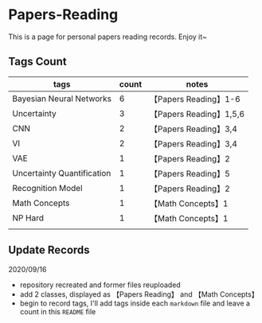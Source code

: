# Papers-Reading
This is a page for personal papers reading records. Enjoy it~

## Tags Count

| tags | count | notes |
|------|-------|-------|
|   Bayesian Neural Networks   |    6   |   【Papers Reading】1-6    |
|   Uncertainty                |    3   |   【Papers Reading】1,5,6   |
|       CNN                    |    2   |   【Papers Reading】3,4   |
|       VI                     |    2   |   【Papers Reading】3,4    |
|       VAE                    |    1   |   【Papers Reading】2    |
|  Uncertainty Quantification  |    1   |   【Papers Reading】5    |
|      Recognition Model       |    1   |   【Papers Reading】2    |
|     Math Concepts            |    1   |   【Math Concepts】1    |
|     NP Hard                  |    1   |   【Math Concepts】1    |
|                              |       |       |

## Update Records

2020/09/16

* repository recreated and former files reuploaded
* add 2 classes, displayed as 【Papers Reading】 and 【Math Concepts】
* begin to record tags, I'll add tags inside each `markdown` file and leave a count in this `README` file
